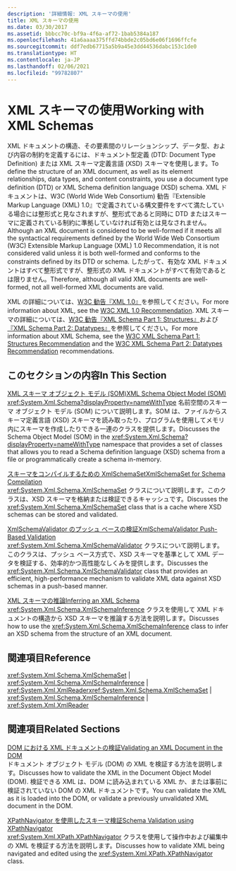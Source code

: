 ```yaml
---
description: '詳細情報: XML スキーマの使用'
title: XML スキーマの使用
ms.date: 03/30/2017
ms.assetid: bbbcc70c-bf9a-4f6a-af72-1bab5384a187
ms.openlocfilehash: 41a6aaaa375ffd74bbde2c05bd6e06f1696ffcfe
ms.sourcegitcommit: ddf7edb67715a5b9a45e3dd44536dabc153c1de0
ms.translationtype: HT
ms.contentlocale: ja-JP
ms.lasthandoff: 02/06/2021
ms.locfileid: "99782807"
---
```

# <a name="working-with-xml-schemas"></a><span data-ttu-id="594f9-103">XML スキーマの使用</span><span class="sxs-lookup"><span data-stu-id="594f9-103">Working with XML Schemas</span></span>

<span data-ttu-id="594f9-104">XML ドキュメントの構造、その要素間のリレーションシップ、データ型、および内容の制約を定義するには、ドキュメント型定義 (DTD: Document Type Definition) または XML スキーマ定義言語 (XSD) スキーマを使用します。</span><span class="sxs-lookup"><span data-stu-id="594f9-104">To define the structure of an XML document, as well as its element relationships, data types, and content constraints, you use a document type definition (DTD) or XML Schema definition language (XSD) schema.</span></span> <span data-ttu-id="594f9-105">XML ドキュメントは、W3C (World Wide Web Consortium) 勧告『Extensible Markup Language (XML) 1.0』で定義されている構文要件をすべて満たしている場合には整形式と見なされますが、整形式であると同時に DTD またはスキーマに定義されている制約に準拠していなければ有効とは見なされません。</span><span class="sxs-lookup"><span data-stu-id="594f9-105">Although an XML document is considered to be well-formed if it meets all the syntactical requirements defined by the World Wide Web Consortium (W3C) Extensible Markup Language (XML) 1.0 Recommendation, it is not considered valid unless it is both well-formed and conforms to the constraints defined by its DTD or schema.</span></span> <span data-ttu-id="594f9-106">したがって、有効な XML ドキュメントはすべて整形式ですが、整形式の XML ドキュメントがすべて有効であるとは限りません。</span><span class="sxs-lookup"><span data-stu-id="594f9-106">Therefore, although all valid XML documents are well-formed, not all well-formed XML documents are valid.</span></span>  
  
 <span data-ttu-id="594f9-107">XML の詳細については、[W3C 勧告『XML 1.0』](https://www.w3.org/TR/REC-xml/)を参照してください。</span><span class="sxs-lookup"><span data-stu-id="594f9-107">For more information about XML, see the [W3C XML 1.0 Recommendation](https://www.w3.org/TR/REC-xml/).</span></span> <span data-ttu-id="594f9-108">XML スキーマの詳細については、[W3C 勧告『XML Schema Part 1: Structures』](https://www.w3.org/TR/xmlschema-1/)および[『XML Schema Part 2: Datatypes』](https://www.w3.org/TR/xmlschema-2/)を参照してください。</span><span class="sxs-lookup"><span data-stu-id="594f9-108">For more information about XML Schema, see the [W3C XML Schema Part 1: Structures Recommendation](https://www.w3.org/TR/xmlschema-1/) and the [W3C XML Schema Part 2: Datatypes Recommendation](https://www.w3.org/TR/xmlschema-2/) recommendations.</span></span>  
  
## <a name="in-this-section"></a><span data-ttu-id="594f9-109">このセクションの内容</span><span class="sxs-lookup"><span data-stu-id="594f9-109">In This Section</span></span>  

 [<span data-ttu-id="594f9-110">XML スキーマ オブジェクト モデル (SOM)</span><span class="sxs-lookup"><span data-stu-id="594f9-110">XML Schema Object Model (SOM)</span></span>](xml-schema-object-model-som.md)  
 <span data-ttu-id="594f9-111"><xref:System.Xml.Schema?displayProperty=nameWithType> 名前空間のスキーマ オブジェクト モデル (SOM) について説明します。SOM は、ファイルからスキーマ定義言語 (XSD) スキーマを読み取ったり、プログラムを使用してメモリ内にスキーマを作成したりできる一連のクラスを提供します。</span><span class="sxs-lookup"><span data-stu-id="594f9-111">Discusses the Schema Object Model (SOM) in the <xref:System.Xml.Schema?displayProperty=nameWithType> namespace that provides a set of classes that allows you to read a Schema definition language (XSD) schema from a file or programmatically create a schema in-memory.</span></span>  
  
 [<span data-ttu-id="594f9-112">スキーマをコンパイルするための XmlSchemaSet</span><span class="sxs-lookup"><span data-stu-id="594f9-112">XmlSchemaSet for Schema Compilation</span></span>](xmlschemaset-for-schema-compilation.md)  
 <span data-ttu-id="594f9-113"><xref:System.Xml.Schema.XmlSchemaSet> クラスについて説明します。このクラスは、XSD スキーマを格納または検証できるキャッシュです。</span><span class="sxs-lookup"><span data-stu-id="594f9-113">Discusses the <xref:System.Xml.Schema.XmlSchemaSet> class that is a cache where XSD schemas can be stored and validated.</span></span>  
  
 [<span data-ttu-id="594f9-114">XmlSchemaValidator のプッシュ ベースの検証</span><span class="sxs-lookup"><span data-stu-id="594f9-114">XmlSchemaValidator Push-Based Validation</span></span>](xmlschemavalidator-push-based-validation.md)  
 <span data-ttu-id="594f9-115"><xref:System.Xml.Schema.XmlSchemaValidator> クラスについて説明します。このクラスは、プッシュ ベース方式で、XSD スキーマを基準として XML データを検証する、効率的かつ高性能なしくみを提供します。</span><span class="sxs-lookup"><span data-stu-id="594f9-115">Discusses the <xref:System.Xml.Schema.XmlSchemaValidator> class that provides an efficient, high-performance mechanism to validate XML data against XSD schemas in a push-based manner.</span></span>  
  
 [<span data-ttu-id="594f9-116">XML スキーマの推論</span><span class="sxs-lookup"><span data-stu-id="594f9-116">Inferring an XML Schema</span></span>](inferring-an-xml-schema.md)  
 <span data-ttu-id="594f9-117"><xref:System.Xml.Schema.XmlSchemaInference> クラスを使用して XML ドキュメントの構造から XSD スキーマを推論する方法を説明します。</span><span class="sxs-lookup"><span data-stu-id="594f9-117">Discusses how to use the <xref:System.Xml.Schema.XmlSchemaInference> class to infer an XSD schema from the structure of an XML document.</span></span>  
  
## <a name="reference"></a><span data-ttu-id="594f9-118">関連項目</span><span class="sxs-lookup"><span data-stu-id="594f9-118">Reference</span></span>  

 <span data-ttu-id="594f9-119"><xref:System.Xml.Schema.XmlSchemaSet> &#124; <xref:System.Xml.Schema.XmlSchemaInference> &#124; <xref:System.Xml.XmlReader></span><span class="sxs-lookup"><span data-stu-id="594f9-119"><xref:System.Xml.Schema.XmlSchemaSet> &#124; <xref:System.Xml.Schema.XmlSchemaInference> &#124; <xref:System.Xml.XmlReader></span></span>  
  
## <a name="related-sections"></a><span data-ttu-id="594f9-120">関連項目</span><span class="sxs-lookup"><span data-stu-id="594f9-120">Related Sections</span></span>  

 [<span data-ttu-id="594f9-121">DOM における XML ドキュメントの検証</span><span class="sxs-lookup"><span data-stu-id="594f9-121">Validating an XML Document in the DOM</span></span>](validating-an-xml-document-in-the-dom.md)  
 <span data-ttu-id="594f9-122">ドキュメント オブジェクト モデル (DOM) の XML を検証する方法を説明します。</span><span class="sxs-lookup"><span data-stu-id="594f9-122">Discusses how to validate the XML in the Document Object Model (DOM).</span></span> <span data-ttu-id="594f9-123">検証できる XML は、DOM に読み込まれている XML か、または事前に検証されていない DOM の XML ドキュメントです。</span><span class="sxs-lookup"><span data-stu-id="594f9-123">You can validate the XML as it is loaded into the DOM, or validate a previously unvalidated XML document in the DOM.</span></span>  
  
 [<span data-ttu-id="594f9-124">XPathNavigator を使用したスキーマ検証</span><span class="sxs-lookup"><span data-stu-id="594f9-124">Schema Validation using XPathNavigator</span></span>](schema-validation-using-xpathnavigator.md)  
 <span data-ttu-id="594f9-125"><xref:System.Xml.XPath.XPathNavigator> クラスを使用して操作中および編集中の XML を検証する方法を説明します。</span><span class="sxs-lookup"><span data-stu-id="594f9-125">Discusses how to validate XML being navigated and edited using the <xref:System.Xml.XPath.XPathNavigator> class.</span></span>
